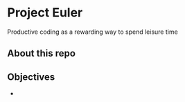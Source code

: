 # Project Euler 
Productive coding as a rewarding way to spend leisure time
## About this repo

## Objectives
- 
